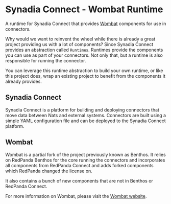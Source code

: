 # Synadia Connect - Wombat Runtime
A runtime for Synadia Connect that provides [Wombat](https://wombat.dev) components for use in connectors.

Why would we want to reinvent the wheel while there is already a great project providing us with a lot of components?
Since Synadia Connect provides an abstraction called `Runtimes`. Runtimes provide the components you can use as part of
your connectors. Not only that, but a runtime is also responsible for running the connector.

You can leverage this runtime abstraction to build your own runtime, or like this project does, wrap an existing project
to benefit from the components it already provides.

## Synadia Connect
Synadia Connect is a platform for building and deploying connectors that move data between Nats and external systems. 
Connectors are built using a simple YAML configuration file and can be deployed to the Synadia Connect platform.

## Wombat
Wombat is a partial fork of the project previously known as Benthos. It relies on RedPanda Benthos for the core running
the connectors and incorporates all components from RedPanda Connect and adds forked components which RedPanda changed
the license on.

It also contains a bunch of new components that are not in Benthos or RedPanda Connect.

For more information on Wombat, please visit the [Wombat website](https://wombat.dev).